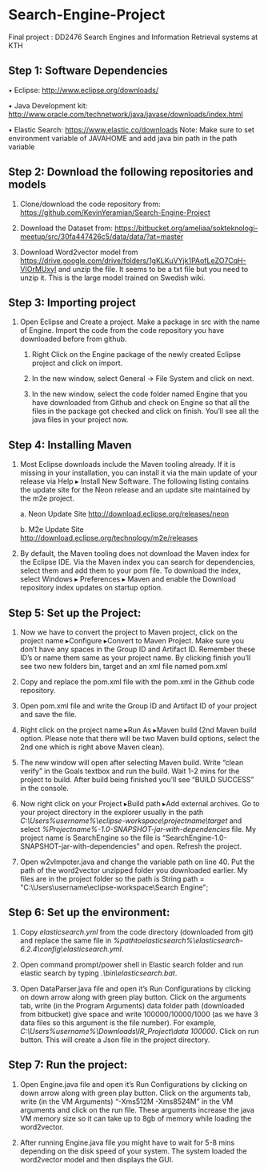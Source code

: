 # Search-Engine-Project
Final project : DD2476 Search Engines and Information Retrieval systems at KTH

## Step 1: Software Dependencies

•	Eclipse: http://www.eclipse.org/downloads/ 

•	Java Development kit: http://www.oracle.com/technetwork/java/javase/downloads/index.html 

•	Elastic Search: https://www.elastic.co/downloads 
Note: Make sure to set environment variable of JAVAHOME and add java bin path in the path variable

## Step 2: Download the following repositories and models

1.	Clone/download the code repository from: https://github.com/KevinYeramian/Search-Engine-Project

2.	Download the Dataset from: https://bitbucket.org/ameliaa/sokteknologi-meetup/src/30fa447426c5/data/data/?at=master 

3.	Download Word2vector model from https://drive.google.com/drive/folders/1gKLKuVYjk1PAofLeZO7CqH-VIOrMUxyI  and unzip the file. It seems to be a txt file but you need to unzip it. This is the large model trained on Swedish wiki.

## Step 3: Importing project

1.	Open Eclipse and Create a project. Make a package in src with the name of Engine. Import the code from the code repository you have downloaded before from github.

    1.	Right Click on the Engine package of the newly created Eclipse project and click on import.

    2.	In the new window, select General -> File System and click on next.

    3.	In the new window, select the code folder named Engine that you have downloaded from Github and check on Engine so that all the files in the package got checked and click on finish. You’ll see all the java files in your project now.

## Step 4: Installing Maven

1.	Most Eclipse downloads include the Maven tooling already. If it is missing in your installation, you can install it via the main update of your release via Help ▸ Install New Software. The following listing contains the update site for the Neon release and an update site maintained by the m2e project.

    a.	Neon Update Site http://download.eclipse.org/releases/neon

    b.	M2e Update Site http://download.eclipse.org/technology/m2e/releases 

2.	By default, the Maven tooling does not download the Maven index for the Eclipse IDE. Via the Maven index you can search for dependencies, select them and add them to your pom file. To download the index, select Windows ▸ Preferences ▸ Maven and enable the Download repository index updates on startup option.

## Step 5: Set up the Project:

1.	Now we have to convert the project to Maven project, click on the project name ▸Configure ▸Convert to Maven Project. Make sure you don’t have any spaces in the Group ID and Artifact ID. Remember these ID’s or name them same as your project name. By clicking finish you’ll see two new folders bin, target and an xml file named pom.xml

2.	Copy and replace the pom.xml file with the pom.xml in the Github code repository. 

3.	Open pom.xml file and write the Group ID and Artifact ID of your project and save the file.

4.	Right click on the project name ▸Run As ▸Maven build (2nd Maven build option. Please note that there will be two Maven build options, select the 2nd one which is right above Maven clean). 

5.	The new window will open after selecting Maven build. Write “clean verify” in the Goals textbox and run the build. Wait 1-2 mins for the project to build. After build being finished you’ll see “BUILD SUCCESS” in the console. 

6.	Now right click on your Project ▸Build path ▸Add external archives. Go to your project directory in the explorer usually in the path *C:\Users\%username%\eclipse-workspace\projectname\target* and select *%Projectname%-1.0-SNAPSHOT-jar-with-dependencies* file. My project name is SearchEngine so the file is “SearchEngine-1.0-SNAPSHOT-jar-with-dependencies” and open. Refresh the project.

7.	Open w2vImpoter.java and change the variable path on line 40. Put the path of the word2vector unzipped folder you downloaded earlier. My files are in the project folder so the path is  String path = "C:\\Users\\username\\eclipse-workspace\\Search Engine";

## Step 6: Set up the environment:

1.	Copy *elasticsearch.yml* from the code directory (downloaded from git) and replace the same file in *%pathtoelasticsearch%\elasticsearch-6.2.4\config\elasticsearch.yml*.

2.	Open command prompt/power shell in Elastic search folder and run elastic search by typing *.\bin\elasticsearch.bat*.

3.	Open DataParser.java file and open it’s Run Configurations by clicking on down arrow along with green play button. Click on the arguments tab, write (in the Program Arguments) data folder path (downloaded from bitbucket) give space and write 100000/10000/1000 (as we have 3 data files so this argument is the file number). For example, *C:\Users\%username%\Downloads\IR_Project\data 100000*. Click on run button. This will create a Json file in the project directory.

## Step 7: Run the project:

1.	Open Engine.java file and open it’s Run Configurations by clicking on down arrow along with green play button. Click on the arguments tab, write (in the VM Arguments) “-Xms512M -Xms8524M” in the VM arguments and click on the run file. These arguments increase the java VM memory size so it can take up to 8gb of memory while loading the word2vector.

2.	After running Engine.java file you might have to wait for 5-8 mins depending on the disk speed of your system. The system loaded the word2vector model and then displays the GUI.

